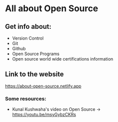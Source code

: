 # All about Open Source

## Get info about:
* Version Control
* Git
* Github
* Open Source Programs
* Open source world wide certifications information
## Link to the website
https://about-open-source.netlify.app

### Some resources:
* Kunal Kushwaha's video on Open Source ->
https://youtu.be/msyGybzCKRs